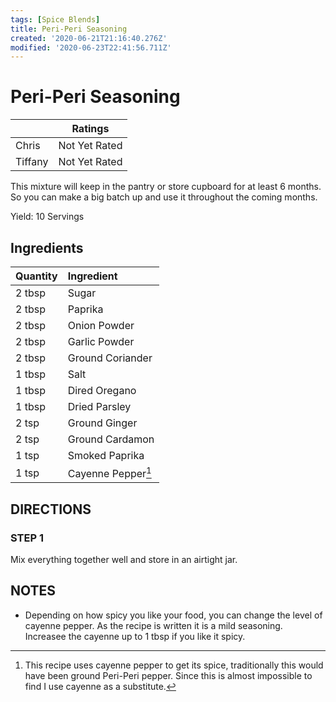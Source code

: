 ```yaml
---
tags: [Spice Blends]
title: Peri-Peri Seasoning
created: '2020-06-21T21:16:40.276Z'
modified: '2020-06-23T22:41:56.711Z'
---
```


# Peri-Peri Seasoning

|           |  Ratings                      |
| --------- | ----------------------------- |
|  Chris    |  Not Yet Rated                | 
|  Tiffany  |  Not Yet Rated                |

This mixture will keep in the pantry or store cupboard for at least 6
months. So you can make a big batch up and use it throughout the coming
months.

Yield: 10 Servings

## Ingredients 

| Quantity | Ingredient         |
|:---------|:-------------------|
| 2 tbsp   | Sugar              |
| 2 tbsp   | Paprika            |
| 2 tbsp   | Onion Powder       |
| 2 tbsp   | Garlic Powder      |
| 2 tbsp   | Ground Coriander   |
| 1 tbsp   | Salt               |
| 1 tbsp   | Dired Oregano      |
| 1 tbsp   | Dried Parsley      |
| 2 tsp    | Ground Ginger      |
| 2 tsp    | Ground Cardamon    |
| 1 tsp    | Smoked Paprika     |
| 1 tsp    | Cayenne Pepper[^1] |

## DIRECTIONS

### STEP 1

Mix everything together well and store in an airtight jar. 

## NOTES

- Depending on how spicy you like your food, you can change the level of
  cayenne pepper. As the recipe is written it is a mild seasoning.
  Increasee the cayenne up to 1 tbsp if you like it spicy.

[^1]: This recipe uses cayenne pepper to get its spice, traditionally this
would have been ground Peri-Peri pepper. Since this is almost impossible
to find I use cayenne as a substitute.
